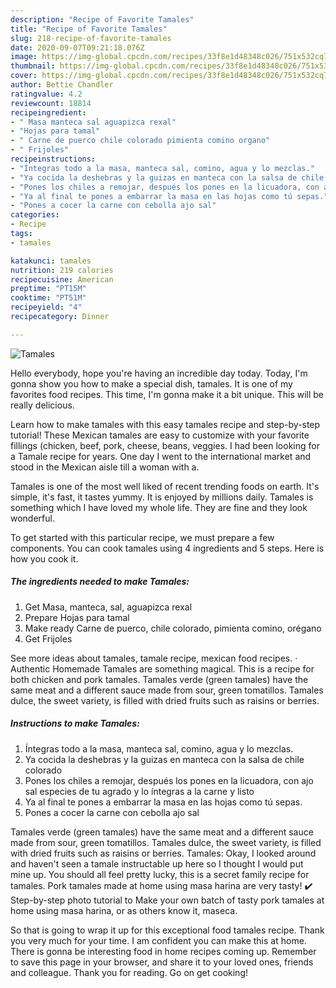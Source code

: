 ```yaml
---
description: "Recipe of Favorite Tamales"
title: "Recipe of Favorite Tamales"
slug: 218-recipe-of-favorite-tamales
date: 2020-09-07T09:21:18.076Z
image: https://img-global.cpcdn.com/recipes/33f8e1d48348c026/751x532cq70/tamales-foto-principal.jpg
thumbnail: https://img-global.cpcdn.com/recipes/33f8e1d48348c026/751x532cq70/tamales-foto-principal.jpg
cover: https://img-global.cpcdn.com/recipes/33f8e1d48348c026/751x532cq70/tamales-foto-principal.jpg
author: Bettie Chandler
ratingvalue: 4.2
reviewcount: 18814
recipeingredient:
- " Masa manteca sal aguapizca rexal"
- "Hojas para tamal"
- " Carne de puerco chile colorado pimienta comino organo"
- " Frijoles"
recipeinstructions:
- "Íntegras todo a la masa, manteca sal, comino, agua y lo mezclas."
- "Ya cocida la deshebras y la guizas en manteca con la salsa de chile colorado"
- "Pones los chiles a remojar, después los pones en la licuadora, con ajo sal especies de tu agrado y lo íntegras a la carne y listo"
- "Ya al final te pones a embarrar la masa en las hojas como tú sepas."
- "Pones a cocer la carne con cebolla ajo sal"
categories:
- Recipe
tags:
- tamales

katakunci: tamales 
nutrition: 219 calories
recipecuisine: American
preptime: "PT15M"
cooktime: "PT51M"
recipeyield: "4"
recipecategory: Dinner

---
```



![Tamales](https://img-global.cpcdn.com/recipes/33f8e1d48348c026/751x532cq70/tamales-foto-principal.jpg)

Hello everybody, hope you're having an incredible day today. Today, I'm gonna show you how to make a special dish, tamales. It is one of my favorites food recipes. This time, I'm gonna make it a bit unique. This will be really delicious.

Learn how to make tamales with this easy tamales recipe and step-by-step tutorial! These Mexican tamales are easy to customize with your favorite fillings (chicken, beef, pork, cheese, beans, veggies. I had been looking for a Tamale recipe for years. One day I went to the international market and stood in the Mexican aisle till a woman with a.

Tamales is one of the most well liked of recent trending foods on earth. It's simple, it's fast, it tastes yummy. It is enjoyed by millions daily. Tamales is something which I have loved my whole life. They are fine and they look wonderful.


To get started with this particular recipe, we must prepare a few components. You can cook tamales using 4 ingredients and 5 steps. Here is how you cook it.

<!--inarticleads1-->

##### The ingredients needed to make Tamales:

1. Get  Masa, manteca, sal, aguapizca rexal
1. Prepare Hojas para tamal
1. Make ready  Carne de puerco, chile colorado, pimienta comino, orégano
1. Get  Frijoles


See more ideas about tamales, tamale recipe, mexican food recipes. · Authentic Homemade Tamales are something magical. This is a recipe for both chicken and pork tamales. Tamales verde (green tamales) have the same meat and a different sauce made from sour, green tomatillos. Tamales dulce, the sweet variety, is filled with dried fruits such as raisins or berries. 

<!--inarticleads2-->

##### Instructions to make Tamales:

1. Íntegras todo a la masa, manteca sal, comino, agua y lo mezclas.
1. Ya cocida la deshebras y la guizas en manteca con la salsa de chile colorado
1. Pones los chiles a remojar, después los pones en la licuadora, con ajo sal especies de tu agrado y lo íntegras a la carne y listo
1. Ya al final te pones a embarrar la masa en las hojas como tú sepas.
1. Pones a cocer la carne con cebolla ajo sal


Tamales verde (green tamales) have the same meat and a different sauce made from sour, green tomatillos. Tamales dulce, the sweet variety, is filled with dried fruits such as raisins or berries. Tamales: Okay, I looked around and haven&#39;t seen a tamale instructable up here so I thought I would put mine up. You should all feel pretty lucky, this is a secret family recipe for tamales. Pork tamales made at home using masa harina are very tasty! ✔️ Step-by-step photo tutorial to Make your own batch of tasty pork tamales at home using masa harina, or as others know it, maseca. 

So that is going to wrap it up for this exceptional food tamales recipe. Thank you very much for your time. I am confident you can make this at home. There is gonna be interesting food in home recipes coming up. Remember to save this page in your browser, and share it to your loved ones, friends and colleague. Thank you for reading. Go on get cooking!
